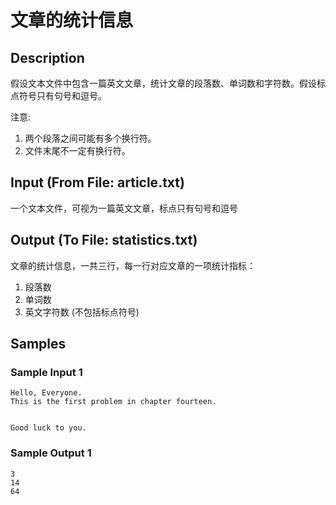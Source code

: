 # 文章的统计信息

## Description
假设文本文件中包含一篇英文文章，统计文章的段落数、单词数和字符数。假设标点符号只有句号和逗号。

注意:

1. 两个段落之间可能有多个换行符。
2. 文件末尾不一定有换行符。

## Input (From File: article.txt)
一个文本文件，可视为一篇英文文章，标点只有句号和逗号

## Output (To File: statistics.txt)
文章的统计信息，一共三行，每一行对应文章的一项统计指标：

1. 段落数
2. 单词数
3. 英文字符数 (不包括标点符号)

## Samples
### Sample Input 1 
```
Hello, Everyone.
This is the first problem in chapter fourteen.


Good luck to you.
```

### Sample Output 1
```
3
14
64
```